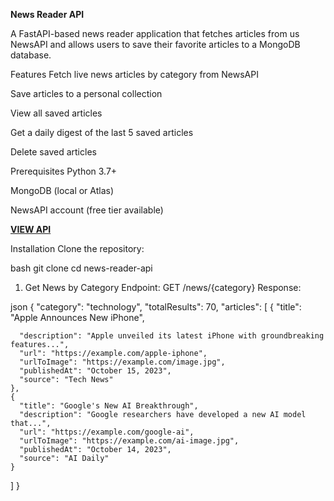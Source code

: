 

**News Reader API**

A FastAPI-based news reader application that fetches articles from us NewsAPI and allows users to save their favorite articles to a MongoDB database.

Features
Fetch live news articles by category from NewsAPI

Save articles to a personal collection

View all saved articles

Get a daily digest of the last 5 saved articles

Delete saved articles

Prerequisites
Python 3.7+

MongoDB (local or Atlas)

NewsAPI account (free tier available)

[**VIEW API**](https://news-reader-api.vercel.app/docs)

Installation
Clone the repository:

bash
git clone <your-repo-url>
cd news-reader-api

1. Get News by Category
Endpoint: GET /news/{category}
Response:

json
{
  "category": "technology",
  "totalResults": 70,
  "articles": [
    {
      "title": "Apple Announces New iPhone",
      
      "description": "Apple unveiled its latest iPhone with groundbreaking features...",
      "url": "https://example.com/apple-iphone",
      "urlToImage": "https://example.com/image.jpg",
      "publishedAt": "October 15, 2023",
      "source": "Tech News"
    },
    {
      "title": "Google's New AI Breakthrough",
      "description": "Google researchers have developed a new AI model that...",
      "url": "https://example.com/google-ai",
      "urlToImage": "https://example.com/ai-image.jpg",
      "publishedAt": "October 14, 2023",
      "source": "AI Daily"
    }
  ]
}





